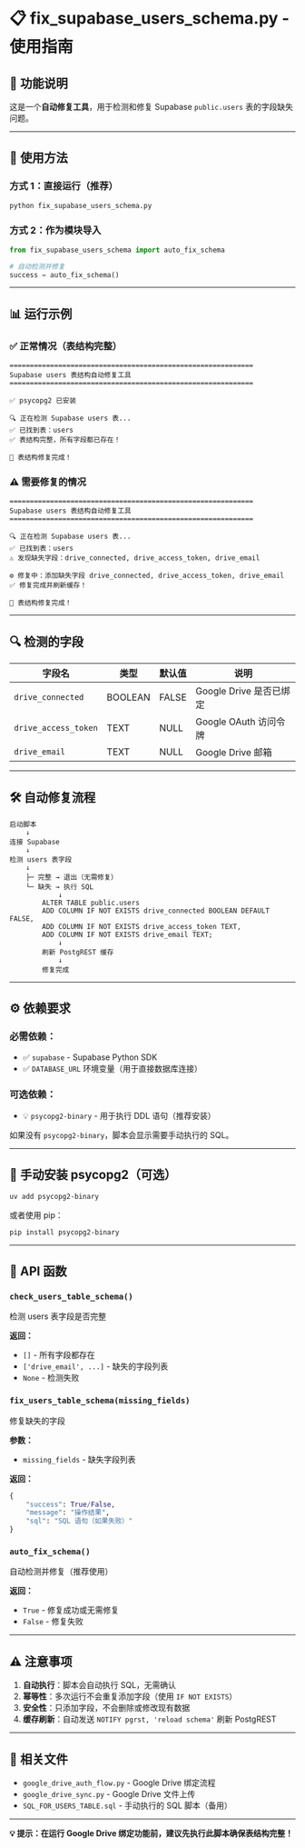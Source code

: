 # 📋 fix_supabase_users_schema.py - 使用指南

## 🎯 功能说明

这是一个**自动修复工具**，用于检测和修复 Supabase `public.users` 表的字段缺失问题。

---

## 🚀 使用方法

### 方式 1：直接运行（推荐）

```bash
python fix_supabase_users_schema.py
```

### 方式 2：作为模块导入

```python
from fix_supabase_users_schema import auto_fix_schema

# 自动检测并修复
success = auto_fix_schema()
```

---

## 📊 运行示例

### ✅ 正常情况（表结构完整）

```
============================================================
Supabase users 表结构自动修复工具
============================================================

✅ psycopg2 已安装

🔍 正在检测 Supabase users 表...
✅ 已找到表：users
✅ 表结构完整，所有字段都已存在！

🎉 表结构修复完成！
```

### ⚠️ 需要修复的情况

```
============================================================
Supabase users 表结构自动修复工具
============================================================

🔍 正在检测 Supabase users 表...
✅ 已找到表：users
⚠️ 发现缺失字段：drive_connected, drive_access_token, drive_email

⚙️ 修复中：添加缺失字段 drive_connected, drive_access_token, drive_email
✅ 修复完成并刷新缓存！

🎉 表结构修复完成！
```

---

## 🔍 检测的字段

| 字段名 | 类型 | 默认值 | 说明 |
|--------|------|--------|------|
| `drive_connected` | BOOLEAN | FALSE | Google Drive 是否已绑定 |
| `drive_access_token` | TEXT | NULL | Google OAuth 访问令牌 |
| `drive_email` | TEXT | NULL | Google Drive 邮箱 |

---

## 🛠️ 自动修复流程

```
启动脚本
    ↓
连接 Supabase
    ↓
检测 users 表字段
    ↓
    ├─ 完整 → 退出（无需修复）
    └─ 缺失 → 执行 SQL
            ↓
        ALTER TABLE public.users
        ADD COLUMN IF NOT EXISTS drive_connected BOOLEAN DEFAULT FALSE,
        ADD COLUMN IF NOT EXISTS drive_access_token TEXT,
        ADD COLUMN IF NOT EXISTS drive_email TEXT;
            ↓
        刷新 PostgREST 缓存
            ↓
        修复完成
```

---

## ⚙️ 依赖要求

### 必需依赖：
- ✅ `supabase` - Supabase Python SDK
- ✅ `DATABASE_URL` 环境变量（用于直接数据库连接）

### 可选依赖：
- 💡 `psycopg2-binary` - 用于执行 DDL 语句（推荐安装）

如果没有 `psycopg2-binary`，脚本会显示需要手动执行的 SQL。

---

## 📝 手动安装 psycopg2（可选）

```bash
uv add psycopg2-binary
```

或者使用 pip：

```bash
pip install psycopg2-binary
```

---

## 🧪 API 函数

### `check_users_table_schema()`
检测 users 表字段是否完整

**返回：**
- `[]` - 所有字段都存在
- `['drive_email', ...]` - 缺失的字段列表
- `None` - 检测失败

### `fix_users_table_schema(missing_fields)`
修复缺失的字段

**参数：**
- `missing_fields` - 缺失字段列表

**返回：**
```python
{
    "success": True/False,
    "message": "操作结果",
    "sql": "SQL 语句（如果失败）"
}
```

### `auto_fix_schema()`
自动检测并修复（推荐使用）

**返回：**
- `True` - 修复成功或无需修复
- `False` - 修复失败

---

## ⚠️ 注意事项

1. **自动执行**：脚本会自动执行 SQL，无需确认
2. **幂等性**：多次运行不会重复添加字段（使用 `IF NOT EXISTS`）
3. **安全性**：只添加字段，不会删除或修改现有数据
4. **缓存刷新**：自动发送 `NOTIFY pgrst, 'reload schema'` 刷新 PostgREST

---

## 🔗 相关文件

- `google_drive_auth_flow.py` - Google Drive 绑定流程
- `google_drive_sync.py` - Google Drive 文件上传
- `SQL_FOR_USERS_TABLE.sql` - 手动执行的 SQL 脚本（备用）

---

**💡 提示：在运行 Google Drive 绑定功能前，建议先执行此脚本确保表结构完整！**
